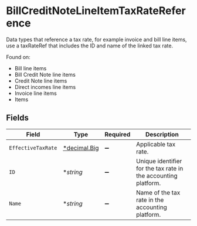 # BillCreditNoteLineItemTaxRateReference

Data types that reference a tax rate, for example invoice and bill line items, use a taxRateRef that includes the ID and name of the linked tax rate.

Found on:

- Bill line items
- Bill Credit Note line items
- Credit Note line items
- Direct incomes line items
- Invoice line items
- Items


## Fields

| Field                                                                   | Type                                                                    | Required                                                                | Description                                                             |
| ----------------------------------------------------------------------- | ----------------------------------------------------------------------- | ----------------------------------------------------------------------- | ----------------------------------------------------------------------- |
| `EffectiveTaxRate`                                                      | [*decimal.Big](https://pkg.go.dev/github.com/ericlagergren/decimal#Big) | :heavy_minus_sign:                                                      | Applicable tax rate.                                                    |
| `ID`                                                                    | **string*                                                               | :heavy_minus_sign:                                                      | Unique identifier for the tax rate in the accounting platform.          |
| `Name`                                                                  | **string*                                                               | :heavy_minus_sign:                                                      | Name of the tax rate in the accounting platform.                        |